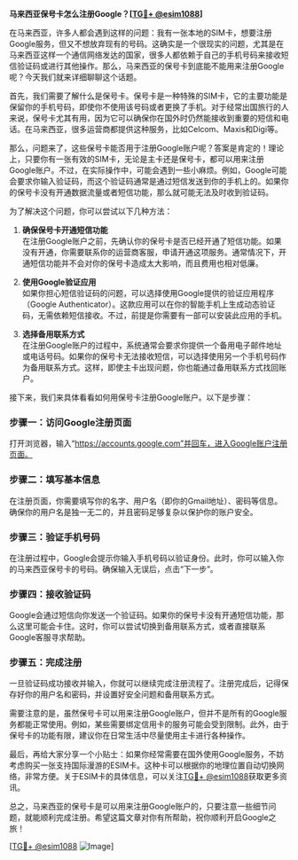 **马来西亚保号卡怎么注册Google？[[TG💪+ @esim1088](https://t.me/s/esim1088)]**

在马来西亚，许多人都会遇到这样的问题：我有一张本地的SIM卡，想要注册Google服务，但又不想放弃现有的号码。这确实是一个很现实的问题，尤其是在马来西亚这样一个通信网络发达的国家，很多人都依赖于自己的手机号码来接收短信验证码或进行其他操作。那么，马来西亚的保号卡到底能不能用来注册Google呢？今天我们就来详细聊聊这个话题。

首先，我们需要了解什么是保号卡。保号卡是一种特殊的SIM卡，它的主要功能是保留你的手机号码，即使你不使用该号码或者更换了手机。对于经常出国旅行的人来说，保号卡尤其有用，因为它可以确保你在国外时仍然能接收到重要的短信和电话。在马来西亚，很多运营商都提供这种服务，比如Celcom、Maxis和Digi等。

那么，问题来了，这些保号卡能否用于注册Google账户呢？答案是肯定的！理论上，只要你有一张有效的SIM卡，无论是主卡还是保号卡，都可以用来注册Google账户。不过，在实际操作中，可能会遇到一些小麻烦。例如，Google可能会要求你输入验证码，而这个验证码通常是通过短信发送到你的手机上的。如果你的保号卡没有开通数据流量或者短信功能，那么就可能无法及时收到验证码。

为了解决这个问题，你可以尝试以下几种方法：

1. **确保保号卡开通短信功能**  
   在注册Google账户之前，先确认你的保号卡是否已经开通了短信功能。如果没有开通，你需要联系你的运营商客服，申请开通这项服务。通常情况下，开通短信功能并不会对你的保号卡造成太大影响，而且费用也相对低廉。

2. **使用Google验证应用**  
   如果你担心短信验证码的问题，可以选择使用Google提供的验证应用程序（Google Authenticator）。这款应用可以在你的智能手机上生成动态验证码，无需依赖短信接收。不过，前提是你需要有一部可以安装此应用的手机。

3. **选择备用联系方式**  
   在注册Google账户的过程中，系统通常会要求你提供一个备用电子邮件地址或电话号码。如果你的保号卡无法接收短信，可以选择使用另一个手机号码作为备用联系方式。这样，即使主卡出现问题，你也能通过备用联系方式找回账户。

接下来，我们来具体看看如何用保号卡注册Google账户。以下是步骤：

### 步骤一：访问Google注册页面  
打开浏览器，输入“https://accounts.google.com”并回车，进入Google账户注册页面。

### 步骤二：填写基本信息  
在注册页面，你需要填写你的名字、用户名（即你的Gmail地址）、密码等信息。确保你的用户名是独一无二的，并且密码足够复杂以保护你的账户安全。

### 步骤三：验证手机号码  
在注册过程中，Google会提示你输入手机号码以验证身份。此时，你可以输入你的马来西亚保号卡的号码。确保输入无误后，点击“下一步”。

### 步骤四：接收验证码  
Google会通过短信向你发送一个验证码。如果你的保号卡没有开通短信功能，那么这里可能会卡住。这时，你可以尝试切换到备用联系方式，或者直接联系Google客服寻求帮助。

### 步骤五：完成注册  
一旦验证码成功接收并输入，你就可以继续完成注册流程了。注册完成后，记得保存好你的用户名和密码，并设置好安全问题和备用联系方式。

需要注意的是，虽然保号卡可以用来注册Google账户，但并不是所有的Google服务都能正常使用。例如，某些需要绑定信用卡的服务可能会受到限制。此外，由于保号卡的功能有限，建议你在日常生活中尽量使用主卡进行各种操作。

最后，再给大家分享一个小贴士：如果你经常需要在国外使用Google服务，不妨考虑购买一张支持国际漫游的ESIM卡。这种卡可以根据你的地理位置自动切换网络，非常方便。关于ESIM卡的具体信息，可以关注[TG💪+ @esim1088](https://t.me/s/esim1088)获取更多资讯。

总之，马来西亚的保号卡是可以用来注册Google账户的，只要注意一些细节问题，就能顺利完成注册。希望这篇文章对你有所帮助，祝你顺利开启Google之旅！

[[TG💪+ @esim1088](https://t.me/s/esim1088) ![Image](https://i.postimg.cc/4NQfJmqS/Snipaste-2025-05-13-00-14-12.png)]